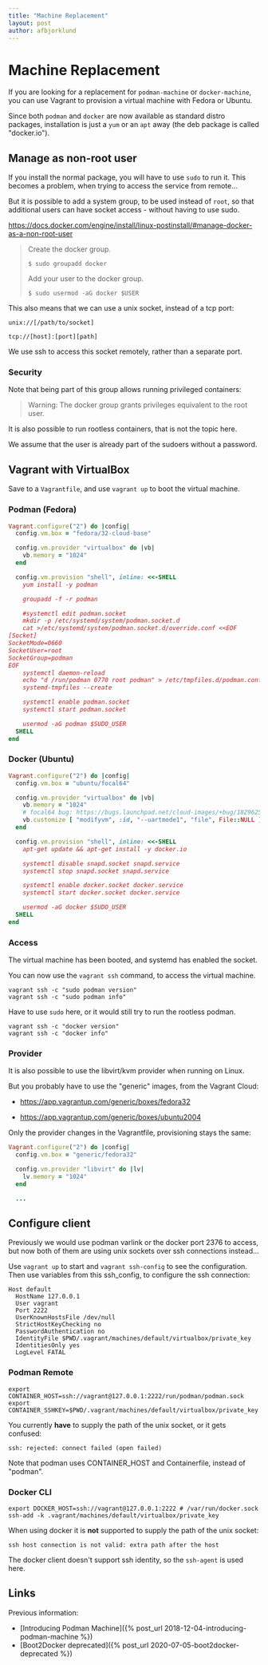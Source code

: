 ```yaml
---
title: "Machine Replacement"
layout: post
author: afbjorklund
---
```


# Machine Replacement

If you are looking for a replacement for `podman-machine` or `docker-machine`,<br />
you can use Vagrant to provision a virtual machine with Fedora or Ubuntu.

Since both `podman` and `docker` are now available as standard distro packages,
installation is just a `yum` or an `apt` away (the deb package is called "docker.io").

## Manage as non-root user

If you install the normal package, you will have to use `sudo` to run it.
This becomes a problem, when trying to access the service from remote...

But it is possible to add a system group, to be used instead of `root`,
so that additional users can have socket access - without having to use sudo.

<https://docs.docker.com/engine/install/linux-postinstall/#manage-docker-as-a-non-root-user>

> Create the docker group.
>
> `$ sudo groupadd docker`
>
> Add your user to the docker group.
>
> `$ sudo usermod -aG docker $USER`

This also means that we can use a unix socket, instead of a tcp port:

`unix://[/path/to/socket]`

`tcp://[host]:[port][path]`

We use ssh to access this socket remotely, rather than a separate port.

### Security

Note that being part of this group allows running privileged containers:

> Warning: The docker group grants privileges equivalent to the root user.

It is also possible to run rootless containers, that is not the topic here.

We assume that the user is already part of the sudoers without a password.

## Vagrant with VirtualBox

Save to a `Vagrantfile`, and use `vagrant up` to boot the virtual machine.

### Podman (Fedora)

```ruby
Vagrant.configure("2") do |config|
  config.vm.box = "fedora/32-cloud-base"

  config.vm.provider "virtualbox" do |vb|
    vb.memory = "1024"
  end

  config.vm.provision "shell", inline: <<-SHELL
    yum install -y podman

    groupadd -f -r podman

    #systemctl edit podman.socket
    mkdir -p /etc/systemd/system/podman.socket.d
    cat >/etc/systemd/system/podman.socket.d/override.conf <<EOF
[Socket]
SocketMode=0660
SocketUser=root
SocketGroup=podman
EOF
    systemctl daemon-reload
    echo "d /run/podman 0770 root podman" > /etc/tmpfiles.d/podman.conf
    systemd-tmpfiles --create

    systemctl enable podman.socket
    systemctl start podman.socket

    usermod -aG podman $SUDO_USER
  SHELL
end
```

### Docker (Ubuntu)

```ruby
Vagrant.configure("2") do |config|
  config.vm.box = "ubuntu/focal64"

  config.vm.provider "virtualbox" do |vb|
    vb.memory = "1024"
    # focal64 bug: https://bugs.launchpad.net/cloud-images/+bug/1829625
    vb.customize [ "modifyvm", :id, "--uartmode1", "file", File::NULL ]
  end

  config.vm.provision "shell", inline: <<-SHELL
    apt-get update && apt-get install -y docker.io

    systemctl disable snapd.socket snapd.service
    systemctl stop snapd.socket snapd.service

    systemctl enable docker.socket docker.service
    systemctl start docker.socket docker.service

    usermod -aG docker $SUDO_USER
  SHELL
end
```

### Access

The virtual machine has been booted, and systemd has enabled the socket.

You can now use the `vagrant ssh` command, to access the virtual machine.

```shell
vagrant ssh -c "sudo podman version"
vagrant ssh -c "sudo podman info"
```

Have to use `sudo` here, or it would still try to run the rootless podman.

```shell
vagrant ssh -c "docker version"
vagrant ssh -c "docker info"
```

### Provider

It is also possible to use the libvirt/kvm provider when running on Linux.

But you probably have to use the "generic" images, from the Vagrant Cloud:

* <https://app.vagrantup.com/generic/boxes/fedora32>

* <https://app.vagrantup.com/generic/boxes/ubuntu2004>

Only the provider changes in the Vagrantfile, provisioning stays the same:

```ruby
Vagrant.configure("2") do |config|
  config.vm.box = "generic/fedora32"

  config.vm.provider "libvirt" do |lv|
    lv.memory = "1024"
  end

  ...
```

## Configure client

Previously we would use podman varlink or the docker port 2376 to access,
but now both of them are using unix sockets over ssh connections instead...

Use `vagrant up` to start and `vagrant ssh-config` to see the configuration.
Then use variables from this ssh_config, to configure the ssh connection:

```text
Host default
  HostName 127.0.0.1
  User vagrant
  Port 2222
  UserKnownHostsFile /dev/null
  StrictHostKeyChecking no
  PasswordAuthentication no
  IdentityFile $PWD/.vagrant/machines/default/virtualbox/private_key
  IdentitiesOnly yes
  LogLevel FATAL
```

### Podman Remote

```shell
export CONTAINER_HOST=ssh://vagrant@127.0.0.1:2222/run/podman/podman.sock
export CONTAINER_SSHKEY=$PWD/.vagrant/machines/default/virtualbox/private_key
```

You currently **have** to supply the path of the unix socket, or it gets confused:

`ssh: rejected: connect failed (open failed)`

Note that podman uses CONTAINER_HOST and Containerfile, instead of "podman".

### Docker CLI

```shell
export DOCKER_HOST=ssh://vagrant@127.0.0.1:2222 # /var/run/docker.sock
ssh-add -k .vagrant/machines/default/virtualbox/private_key
```

When using docker it is **not** supported to supply the path of the unix socket:

`ssh host connection is not valid: extra path after the host`

The docker client doesn't support ssh identity, so the `ssh-agent` is used here.

## Links

Previous information:

* [Introducing Podman Machine]({% post_url 2018-12-04-introducing-podman-machine %})
* [Boot2Docker deprecated]({% post_url 2020-07-05-boot2docker-deprecated %})
